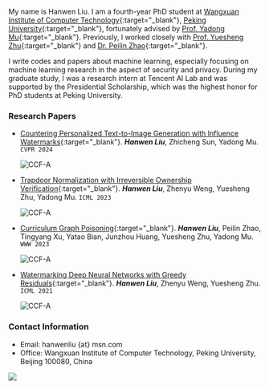 My name is Hanwen Liu. I am a fourth-year PhD student at [Wangxuan Institute of Computer Technology](https://www.wict.pku.edu.cn){:target="_blank"}, [Peking University](https://www.pku.edu.cn){:target="_blank"}, fortunately advised by [Prof. Yadong Mu](http://www.muyadong.com/){:target="_blank"}. Previously, I worked closely with [Prof. Yuesheng Zhu](https://scholar.google.com/citations?user=HBp_nuAAAAAJ&hl=zh-CN/){:target="_blank"} and [Dr. Peilin Zhao](https://peilinzhao.github.io/){:target="_blank"}. 

I write codes and papers about machine learning, especially focusing on machine learning research in the aspect of security and privacy. During my graduate study, I was a research intern at Tencent AI Lab and was supported by the Presidential Scholarship, which was the highest honor for PhD students at Peking University. 

### Research Papers
- [Countering Personalized Text-to-Image Generation with Influence Watermarks](https://openaccess.thecvf.com/content/CVPR2024/html/Liu_Countering_Personalized_Text-to-Image_Generation_with_Influence_Watermarks_CVPR_2024_paper.html){:target="_blank"}. ***Hanwen Liu***, Zhicheng Sun, Yadong Mu. `CVPR 2024`

  ![CCF-A](https://img.shields.io/badge/CCF--A-CONFERENCE-blue?style=flat-square)

- [Trapdoor Normalization with Irreversible Ownership Verification](https://proceedings.mlr.press/v202/liu23an.html){:target="_blank"}. ***Hanwen Liu***, Zhenyu Weng, Yuesheng Zhu, Yadong Mu. `ICML 2023`

  ![CCF-A](https://img.shields.io/badge/CCF--A-CONFERENCE-blue?style=flat-square)

- [Curriculum Graph Poisoning](https://dl.acm.org/doi/10.1145/3543507.3583211){:target="_blank"}. ***Hanwen Liu***, Peilin Zhao, Tingyang Xu, Yatao Bian, Junzhou Huang, Yuesheng Zhu, Yadong Mu. `WWW 2023`

  ![CCF-A](https://img.shields.io/badge/CCF--A-CONFERENCE-blue?style=flat-square)
 
- [Watermarking Deep Neural Networks with Greedy Residuals](https://proceedings.mlr.press/v139/liu21x.html){:target="_blank"}. ***Hanwen Liu***, Zhenyu Weng, Yuesheng Zhu. `ICML 2021`
  
  ![CCF-A](https://img.shields.io/badge/CCF--A-CONFERENCE-blue?style=flat-square)

### Contact Information
- Email: hanwenliu {at} msn.com
- Office: Wangxuan Institute of Computer Technology, Peking University, Beijing 100080, China



![](https://img.shields.io/github/last-commit/eil/eil.github.io?style=for-the-badge&color=blue)
